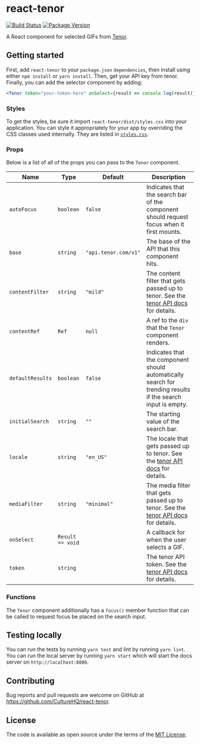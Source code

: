 # react-tenor

[![Build Status](https://github.com/CultureHQ/react-tenor/workflows/Push/badge.svg)](https://github.com/CultureHQ/react-tenor/actions)
[![Package Version](https://img.shields.io/npm/v/react-tenor.svg)](https://www.npmjs.com/package/react-tenor)

A React component for selected GIFs from [Tenor](https://tenor.com/gifapi).

## Getting started

First, add `react-tenor` to your `package.json` `dependencies`, then install using either `npm install` or `yarn install`. Then, get your API key from tenor. Finally, you can add the selector component by adding:

```jsx
<Tenor token="your-token-here" onSelect={result => console.log(result)} />
```

### Styles

To get the styles, be sure it import `react-tenor/dist/styles.css` into your application. You can style it appropriately for your app by overriding the CSS classes used internally. They are listed in [`styles.css`](src/styles.css).

### Props

Below is a list of all of the props you can pass to the `Tenor` component.

| Name | Type | Default | Description |
| ---- | ---- | ------- | ----------- |
| `autoFocus` | `boolean` | `false` | Indicates that the search bar of the component should request focus when it first mounts. |
| `base` | `string` | `"api.tenor.com/v1"` | The base of the API that this component hits. |
| `contentFilter` | `string` | `"mild"` | The content filter that gets passed up to tenor. See the [tenor API docs](https://tenor.com/gifapi/documentation#contentfilter) for details. |
| `contentRef` | `Ref` | `null` | A ref to the `div` that the `Tenor` component renders. |
| `defaultResults` | `boolean` | `false` | Indicates that the component should automatically search for trending results if the search input is empty. |
| `initialSearch` | `string` | `""`  | The starting value of the search bar. |
| `locale` | `string` | `"en_US"` | The locale that gets passed up to tenor. See the [tenor API docs](https://tenor.com/gifapi/documentation) for details. |
| `mediaFilter` | `string` | `"minimal"`  | The media filter that gets passed up to tenor. See the [tenor API docs](https://tenor.com/gifapi/documentation) for details. |
| `onSelect` | `Result => void` | | A callback for when the user selects a GIF. |
| `token` | `string` | | The tenor API token. See the [tenor API docs](https://tenor.com/gifapi/documentation) for details. |

### Functions

The `Tenor` component additionally has a `focus()` member function that can be called to request focus be placed on the search input.

## Testing locally

You can run the tests by running `yarn test` and lint by running `yarn lint`. You can run the local server by running `yarn start` which will start the docs server on `http://localhost:8080`.

## Contributing

Bug reports and pull requests are welcome on GitHub at https://github.com/CultureHQ/react-tenor.

## License

The code is available as open source under the terms of the [MIT License](https://opensource.org/licenses/MIT).
